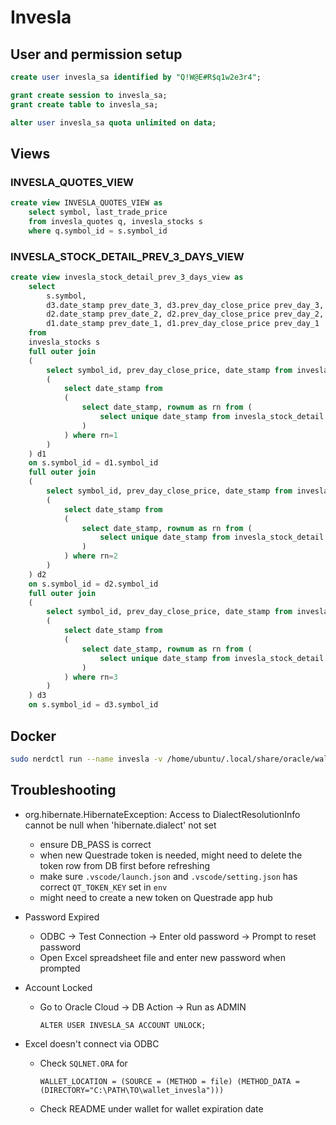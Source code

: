 # Invesla

## User and permission setup

```SQL
create user invesla_sa identified by "Q!W@E#R$q1w2e3r4";

grant create session to invesla_sa;
grant create table to invesla_sa;

alter user invesla_sa quota unlimited on data;
```

## Views

### INVESLA_QUOTES_VIEW

```SQL
create view INVESLA_QUOTES_VIEW as
    select symbol, last_trade_price
    from invesla_quotes q, invesla_stocks s
    where q.symbol_id = s.symbol_id
```

### INVESLA_STOCK_DETAIL_PREV_3_DAYS_VIEW

```SQL
create view invesla_stock_detail_prev_3_days_view as
    select
        s.symbol,
        d3.date_stamp prev_date_3, d3.prev_day_close_price prev_day_3, 
        d2.date_stamp prev_date_2, d2.prev_day_close_price prev_day_2, 
        d1.date_stamp prev_date_1, d1.prev_day_close_price prev_day_1
    from
    invesla_stocks s
    full outer join
    (
        select symbol_id, prev_day_close_price, date_stamp from invesla_stock_detail where date_stamp in
        (
            select date_stamp from
            (
                select date_stamp, rownum as rn from (
                    select unique date_stamp from invesla_stock_detail order by date_stamp desc fetch first 3 rows only
                )
            ) where rn=1
        )
    ) d1
    on s.symbol_id = d1.symbol_id
    full outer join
    (
        select symbol_id, prev_day_close_price, date_stamp from invesla_stock_detail where date_stamp in
        (
            select date_stamp from
            (
                select date_stamp, rownum as rn from (
                    select unique date_stamp from invesla_stock_detail order by date_stamp desc fetch first 3 rows only
                )
            ) where rn=2
        )
    ) d2
    on s.symbol_id = d2.symbol_id
    full outer join
    (
        select symbol_id, prev_day_close_price, date_stamp from invesla_stock_detail where date_stamp in
        (
            select date_stamp from
            (
                select date_stamp, rownum as rn from (
                    select unique date_stamp from invesla_stock_detail order by date_stamp desc fetch first 3 rows only
                )
            ) where rn=3
        )
    ) d3
    on s.symbol_id = d3.symbol_id
```

## Docker

```bash
sudo nerdctl run --name invesla -v /home/ubuntu/.local/share/oracle/wallet_invesla:/app/wallet -e DB_PASS='<password>' -e QT_TOKEN_KEY=<refresh token> -e ORACLE_DB_WALLET_PATH=/app/wallet --restart=always --log-opt max-size=1m -d ghcr.io/tigerinus/invesla:<version>
```

## Troubleshooting

- org.hibernate.HibernateException: Access to DialectResolutionInfo cannot be null when 'hibernate.dialect' not set

  - ensure DB_PASS is correct
  - when new Questrade token is needed, might need to delete the token row from DB first before refreshing
  - make sure `.vscode/launch.json` and `.vscode/setting.json` has correct `QT_TOKEN_KEY` set in `env`
  - might need to create a new token on Questrade app hub

- Password Expired
  - ODBC -> Test Connection -> Enter old password -> Prompt to reset password
  - Open Excel spreadsheet file and enter new password when prompted

- Account Locked

  - Go to Oracle Cloud -> DB Action -> Run as ADMIN
  
    ```
    ALTER USER INVESLA_SA ACCOUNT UNLOCK;
    ```

- Excel doesn't connect via ODBC

  - Check `SQLNET.ORA` for
  
    ```
    WALLET_LOCATION = (SOURCE = (METHOD = file) (METHOD_DATA = (DIRECTORY="C:\PATH\TO\wallet_invesla")))
    ```
    
  - Check README under wallet for wallet expiration date
